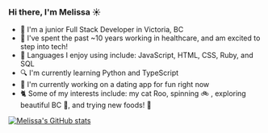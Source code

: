### Hi there, I'm Melissa :sunny:

<!--
**mwilliamsonholmes/mwilliamsonholmes** is a ✨ _special_ ✨ repository because its `README.md` (this file) appears on your GitHub profile.

Here are some ideas to get you started:

- 🔭 I’m currently working on ...
- 🌱 I’m currently learning ...
- 👯 I’m looking to collaborate on ...
- 🤔 I’m looking for help with ...
- 💬 Ask me about ...
- 📫 How to reach me: ...
- 😄 Pronouns: ...
- ⚡ Fun fact: ...
-->
* :cherry_blossom: I'm a junior Full Stack Developer in Victoria, BC
* :space_invader: I've spent the past ~10 years working in healthcare, and am excited to step into tech!
* :speech_balloon: Languages I enjoy using include: JavaScript, HTML, CSS, Ruby, and SQL 
* :mag: I'm currently learning Python and TypeScript
* :rose: I'm currently working on a dating app for fun right now 
* :cat2: Some of my interests include: my cat Roo, spinning :bike: , exploring beautiful BC :evergreen_tree:, and trying new foods! :ramen:

<!-- ![Melissa's GitHub stats](https://github-readme-stats.vercel.app/api?username=anuraghazra&theme=dark&show_icons=true) -->
[![Melissa's GitHub stats](https://github-readme-stats.vercel.app/api?username=mwilliamsonholmes&hide=prs)](https://github.com/mwilliamsonholmes/github-readme-stats)


